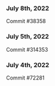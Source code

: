 ### July 8th, 2022

Commit #38358

### July 5th, 2022

Commit #314353


### July 4th, 2022

Commit #72281
